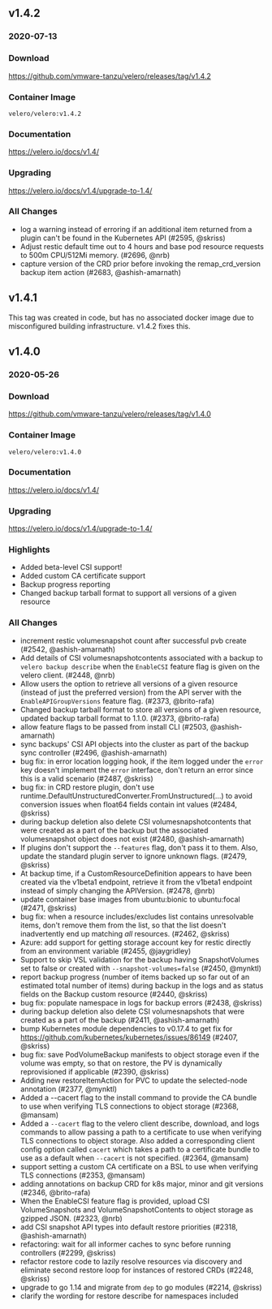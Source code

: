 ## v1.4.2
### 2020-07-13

### Download
https://github.com/vmware-tanzu/velero/releases/tag/v1.4.2

### Container Image
`velero/velero:v1.4.2`

### Documentation
https://velero.io/docs/v1.4/

### Upgrading
https://velero.io/docs/v1.4/upgrade-to-1.4/

### All Changes
  * log a warning instead of erroring if an additional item returned from a plugin can't be found in the Kubernetes API (#2595, @skriss)
  * Adjust restic default time out to 4 hours and base pod resource requests to 500m CPU/512Mi memory. (#2696, @nrb)
  * capture version of the CRD prior before invoking the remap_crd_version backup item action (#2683, @ashish-amarnath)


## v1.4.1

This tag was created in code, but has no associated docker image due to misconfigured building infrastructure. v1.4.2 fixes this.

## v1.4.0
### 2020-05-26

### Download
https://github.com/vmware-tanzu/velero/releases/tag/v1.4.0

### Container Image
`velero/velero:v1.4.0`

### Documentation
https://velero.io/docs/v1.4/

### Upgrading
https://velero.io/docs/v1.4/upgrade-to-1.4/

### Highlights

 * Added beta-level CSI support!
 * Added custom CA certificate support
 * Backup progress reporting
 * Changed backup tarball format to support all versions of a given resource

### All Changes
  * increment restic volumesnapshot count after successful pvb create (#2542, @ashish-amarnath)
  * Add details of CSI volumesnapshotcontents associated with a backup to `velero backup describe` when the `EnableCSI` feature flag is given on the velero client. (#2448, @nrb)
  * Allow users the option to retrieve all versions of a given resource (instead of just the preferred version) from the API server with the `EnableAPIGroupVersions` feature flag. (#2373, @brito-rafa)
  * Changed backup tarball format to store all versions of a given resource, updated backup tarball format to 1.1.0. (#2373, @brito-rafa)
  * allow feature flags to be passed from install CLI (#2503, @ashish-amarnath)
  * sync backups' CSI API objects into the cluster as part of the backup sync controller (#2496, @ashish-amarnath)
  * bug fix: in error location logging hook, if the item logged under the `error` key doesn't implement the `error` interface, don't return an error since this is a valid scenario (#2487, @skriss)
  * bug fix: in CRD restore plugin, don't use runtime.DefaultUnstructuredConverter.FromUnstructured(...) to avoid conversion issues when float64 fields contain int values (#2484, @skriss)
  * during backup deletion also delete CSI volumesnapshotcontents that were created as a part of the backup but the associated volumesnapshot object does not exist (#2480, @ashish-amarnath)
  * If plugins don't support the `--features` flag, don't pass it to them. Also, update the standard plugin server to ignore unknown flags. (#2479, @skriss)
  * At backup time, if a CustomResourceDefinition appears to have been created via the v1beta1 endpoint, retrieve it from the v1beta1 endpoint instead of simply changing the APIVersion. (#2478, @nrb)
  * update container base images from ubuntu:bionic to ubuntu:focal (#2471, @skriss)
  * bug fix: when a resource includes/excludes list contains unresolvable items, don't remove them from the list, so that the list doesn't inadvertently end up matching *all* resources. (#2462, @skriss)
  * Azure: add support for getting storage account key for restic directly from an environment variable (#2455, @jaygridley)
  * Support to skip VSL validation for the backup having SnapshotVolumes set to false or created with `--snapshot-volumes=false` (#2450, @mynktl)
  * report backup progress (number of items backed up so far out of an estimated total number of items) during backup in the logs and as status fields on the Backup custom resource (#2440, @skriss)
  * bug fix: populate namespace in logs for backup errors (#2438, @skriss)
  * during backup deletion also delete CSI volumesnapshots that were created as a part of the backup (#2411, @ashish-amarnath)
  * bump Kubernetes module dependencies to v0.17.4 to get fix for https://github.com/kubernetes/kubernetes/issues/86149 (#2407, @skriss)
  * bug fix: save PodVolumeBackup manifests to object storage even if the volume was empty, so that on restore, the PV is dynamically reprovisioned if applicable (#2390, @skriss)
  * Adding new restoreItemAction for PVC to update the selected-node annotation (#2377, @mynktl)
  * Added a --cacert flag to the install command to provide the CA bundle to use when verifying TLS connections to object storage (#2368, @mansam)
  * Added a `--cacert` flag to the velero client describe, download, and logs commands to allow passing a path to a certificate to use when verifying TLS connections to object storage. Also added a corresponding client config option called `cacert` which takes a path to a certificate bundle to use as a default when `--cacert` is not specified. (#2364, @mansam)
  * support setting a custom CA certificate on a BSL to use when verifying TLS connections (#2353, @mansam)
  * adding annotations on backup CRD for k8s major, minor and git versions (#2346, @brito-rafa)
  * When the EnableCSI feature flag is provided, upload CSI VolumeSnapshots and VolumeSnapshotContents to object storage as gzipped JSON. (#2323, @nrb)
  * add CSI snapshot API types into default restore priorities (#2318, @ashish-amarnath)
  * refactoring: wait for all informer caches to sync before running controllers (#2299, @skriss)
  * refactor restore code to lazily resolve resources via discovery and eliminate second restore loop for instances of restored CRDs (#2248, @skriss)
  * upgrade to go 1.14 and migrate from `dep` to go modules (#2214, @skriss)
  * clarify the wording for restore describe for namespaces included
